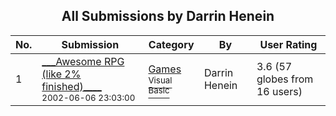 ﻿<div align="center">

## All Submissions by Darrin Henein

</div>

No.  | Submission | Category | By   | User Rating
---- | ---------- | -------- | ---- | -----------
1 | [\_\_\_Awesome RPG \(like 2% finished\)\_\_\_\_<br /><sup>2002-06-06 23:03:00</sup>](https://github.com/Planet-Source-Code/darrin-henein-awesome-rpg-like-2-finished__1-35582) | [Games<br /><sup>Visual Basic</sup>](../ByCategory/games__1-38.md) | Darrin Henein | 3.6 (57 globes from 16 users)
